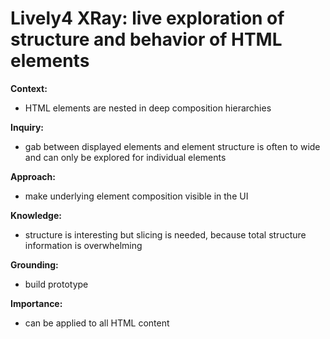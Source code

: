 # Lively4 XRay: live exploration of  structure and behavior of HTML elements

<!-- Context: What is the broad context of the work? What is the importance of the general research area? -->
**Context:** 
- HTML elements are nested in deep composition hierarchies

<!-- Inquiry: What problem or question does the paper address? How has this problem or question been addressed by others (if at all)? -->
**Inquiry:**
- gab between displayed elements and element structure is often to wide and can only be explored for individual elements

<!-- Approach: What was done that unveiled new knowledge? -->
**Approach:** 
- make underlying element composition visible in the UI 

<!-- Knowledge: What new facts were uncovered? If the research was not results oriented, what new capabilities are enabled by the work? -->
**Knowledge:**

- structure is interesting but slicing is needed, because total structure information is overwhelming

<!-- Grounding: What argument, feasibility proof, artifacts, or results and evaluation support this work? -->
**Grounding:**

- build prototype

<!-- Importance: Why does this work matter? -->
**Importance:** 

- can be applied to all HTML content

